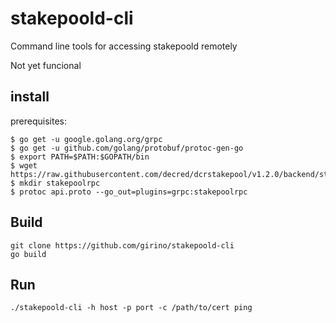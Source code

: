 # stakepoold-cli
Command line tools for accessing stakepoold remotely

Not yet funcional

## install

prerequisites: 
```
$ go get -u google.golang.org/grpc
$ go get -u github.com/golang/protobuf/protoc-gen-go
$ export PATH=$PATH:$GOPATH/bin
$ wget https://raw.githubusercontent.com/decred/dcrstakepool/v1.2.0/backend/stakepoold/rpc/api.proto
$ mkdir stakepoolrpc
$ protoc api.proto --go_out=plugins=grpc:stakepoolrpc
```

## Build

```
git clone https://github.com/girino/stakepoold-cli
go build
```

## Run

`./stakepoold-cli -h host -p port -c /path/to/cert ping`
